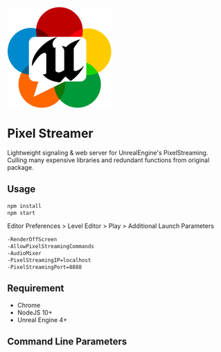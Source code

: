 ![](public/favicon.png)


# Pixel Streamer

Lightweight signaling & web server for UnrealEngine's PixelStreaming. Culling many expensive libraries and redundant functions from original package.

## Usage

```
npm install
npm start
```

Editor Preferences > Level Editor > Play > Additional Launch Parameters

```
-RenderOffScreen 
-AllowPixelStreamingCommands 
-AudioMixer 
-PixelStreamingIP=localhost 
-PixelStreamingPort=8888
```




## Requirement

- Chrome
- NodeJS 10+
- Unreal Engine 4+


## Command Line Parameters

